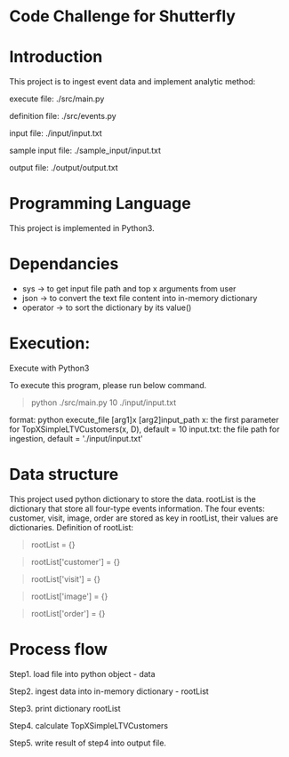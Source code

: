 
# Code Challenge for Shutterfly

# Introduction
This project is to ingest event data and implement analytic method:

execute file: ./src/main.py

definition file: ./src/events.py

input file: ./input/input.txt

sample input file: ./sample_input/input.txt

output file: ./output/output.txt    


# Programming Language
This project is implemented in Python3. 

# Dependancies 
* sys  -> to get input file path and top x arguments from user
* json -> to convert the text file content into in-memory dictionary 
* operator -> to sort the dictionary by its value()

# Execution:
Execute with Python3

To execute this program, please run below command.

> python ./src/main.py   10   ./input/input.txt

format: python execute_file  [arg1]x [arg2]input_path
x: the first parameter for TopXSimpleLTVCustomers(x, D), default = 10
input.txt: the file path for ingestion, default = './input/input.txt'


# Data structure
This project used python dictionary to store the data.
rootList is the dictionary that store all four-type events information.
The four events: customer, visit, image, order are stored as key in rootList, their values are dictionaries.
Definition of rootList:

>    rootList = {}

>    rootList['customer'] = {}

>    rootList['visit'] = {}

>    rootList['image'] = {}

>    rootList['order'] = {}


# Process flow
Step1. load file into python object - data

Step2. ingest data into in-memory dictionary - rootList

Step3. print dictionary rootList

Step4. calculate TopXSimpleLTVCustomers

Step5. write result of step4 into output file.


